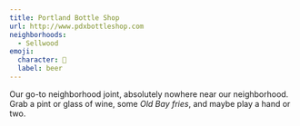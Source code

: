 ```yaml
---
title: Portland Bottle Shop
url: http://www.pdxbottleshop.com
neighborhoods:
  - Sellwood
emoji:
  character: 🍻
  label: beer
---
```


Our go-to neighborhood joint, absolutely nowhere near our neighborhood. Grab a pint or glass of wine, some _Old Bay fries_, and maybe play a hand or two.
